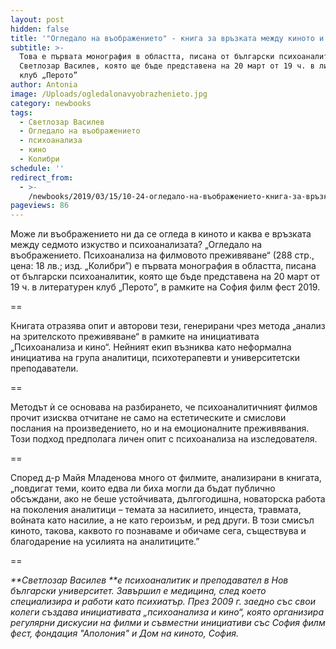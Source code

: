 ```yaml
---
layout: post
hidden: false
title: '"Огледало на въображението" - книга за връзката между киното и психоанализата'
subtitle: >-
  Това е първата монография в областта, писана от български психоаналитик -
  Светлозар Василев, която ще бъде представена на 20 март от 19 ч. в литературен
  клуб „Перото”
author: Antonia
image: /Uploads/ogledalonavyobrazhenieto.jpg
category: newbooks
tags:
  - Светлозар Василев
  - Огледало на въображението
  - психоанализа
  - кино
  - Колибри
schedule: ''
redirect_from:
  - >-
    /newbooks/2019/03/15/10-24-огледало-на-въображението-книга-за-връзката-между-киното-и-психоанализата
pageviews: 86
---
```

Може ли въображението ни да се огледа в киното и каква е връзката между седмото изкуство и психоанализата? „Огледало на въображението. Психоанализа на филмовото преживяване“ (288 стр., цена: 18 лв.; изд. „Колибри”) е първата монография в областта, писана от български психоаналитик, която ще бъде представена на 20 март от 19 ч. в литературен клуб „Перото”, в рамките на София филм фест 2019.

\==

Книгата отразява опит и авторови тези, генерирани чрез метода „анализ на зрителското преживяване“ в рамките на инициативата „Психоанализа и кино“. Нейният екип възниква като неформална инициатива на група аналитици, психотерапевти и университетски преподаватели. 

\==

Методът ѝ се основава на разбирането, че психоаналитичният филмов прочит изисква отчитане не само на естетическите и смислови послания на произведението, но и на емоционалните преживявания. Този подход предполага личен опит с психоанализа на изследователя. 

\==

Според д-р Майя Младенова много от филмите, анализирани в книгата, „повдигат теми, които едва ли биха могли да бъдат публично обсъждани, ако не беше устойчивата, дългогодишна, новаторска работа на поколения аналитици – темата за насилието, инцеста, травмата, войната като насилие, а не като героизъм, и ред други. В този смисъл киното, такова, каквото го познаваме и обичаме сега, съществува и благодарение на усилията на аналитиците.”

\==

_**Светлозар Василев **е психоаналитик и преподавател в Нов български университет. Завършил е медицина, след което специализира и работи като психиатър. През 2009 г. заедно със свои колеги създава инициативата „психоанализа и кино“, която организира регулярни дискусии на филми и съвместни инициативи със София филм фест, фондация "Аполония" и Дом на киното, София._

